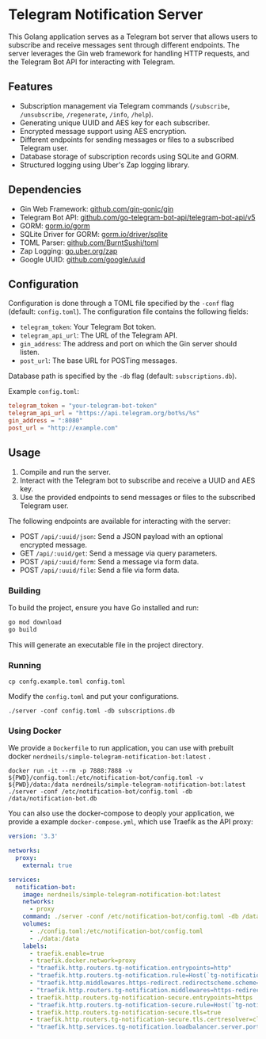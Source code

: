 # Telegram Notification Server

This Golang application serves as a Telegram bot server that allows users to subscribe and receive messages sent through different endpoints. The server leverages the Gin web framework for handling HTTP requests, and the Telegram Bot API for interacting with Telegram.

## Features

- Subscription management via Telegram commands (`/subscribe`, `/unsubscribe`, `/regenerate`, `/info`, `/help`).
- Generating unique UUID and AES key for each subscriber.
- Encrypted message support using AES encryption.
- Different endpoints for sending messages or files to a subscribed Telegram user.
- Database storage of subscription records using SQLite and GORM.
- Structured logging using Uber's Zap logging library.

## Dependencies

- Gin Web Framework: [github.com/gin-gonic/gin](https://github.com/gin-gonic/gin)
- Telegram Bot API: [github.com/go-telegram-bot-api/telegram-bot-api/v5](https://github.com/go-telegram-bot-api/telegram-bot-api/v5)
- GORM: [gorm.io/gorm](https://gorm.io/gorm)
- SQLite Driver for GORM: [gorm.io/driver/sqlite](https://gorm.io/driver/sqlite)
- TOML Parser: [github.com/BurntSushi/toml](https://github.com/BurntSushi/toml)
- Zap Logging: [go.uber.org/zap](https://go.uber.org/zap)
- Google UUID: [github.com/google/uuid](https://github.com/google/uuid)

## Configuration

Configuration is done through a TOML file specified by the `-conf` flag (default: `config.toml`). The configuration file contains the following fields:

- `telegram_token`: Your Telegram Bot token.
- `telegram_api_url`: The URL of the Telegram API.
- `gin_address`: The address and port on which the Gin server should listen.
- `post_url`: The base URL for POSTing messages.

Database path is specified by the `-db` flag (default: `subscriptions.db`).

Example `config.toml`:

```toml
telegram_token = "your-telegram-bot-token"
telegram_api_url = "https://api.telegram.org/bot%s/%s"
gin_address = ":8080"
post_url = "http://example.com"
```

## Usage

1. Compile and run the server.
2. Interact with the Telegram bot to subscribe and receive a UUID and AES key.
3. Use the provided endpoints to send messages or files to the subscribed Telegram user.

The following endpoints are available for interacting with the server:

- POST `/api/:uuid/json`: Send a JSON payload with an optional encrypted message.
- GET `/api/:uuid/get`: Send a message via query parameters.
- POST `/api/:uuid/form`: Send a message via form data.
- POST `/api/:uuid/file`: Send a file via form data.

### Building

To build the project, ensure you have Go installed and run:

```bash
go mod download
go build
```

This will generate an executable file in the project directory.

### Running

```
cp confg.example.toml config.toml
```

Modify the `config.toml` and put your configurations.

```
./server -conf config.toml -db subscriptions.db
```

### Using Docker

We provide a `Dockerfile` to run application, you can use with prebuilt docker `nerdneils/simple-telegram-notification-bot:latest` .

```
docker run -it --rm -p 7888:7888 -v ${PWD}/config.toml:/etc/notification-bot/config.toml -v ${PWD}/data:/data nerdneils/simple-telegram-notification-bot:latest  ./server -conf /etc/notification-bot/config.toml -db /data/notification-bot.db
```

You can also use the docker-compose to deoply your application, we provide a example `docker-compose.yml`, which use Traefik as the API proxy:

```yaml
version: '3.3'

networks:
  proxy:
    external: true

services:
  notification-bot:
    image: nerdneils/simple-telegram-notification-bot:latest
    networks:
      - proxy
    command: ./server -conf /etc/notification-bot/config.toml -db /data/notification-bot.db
    volumes:
      - ./config.toml:/etc/notification-bot/config.toml
      - ./data:/data
    labels:
      - traefik.enable=true
      - traefik.docker.network=proxy
      - "traefik.http.routers.tg-notification.entrypoints=http"
      - "traefik.http.routers.tg-notification.rule=Host(`tg-notification.example.org`)"
      - "traefik.http.middlewares.https-redirect.redirectscheme.scheme=https"
      - "traefik.http.routers.tg-notification.middlewares=https-redirect@docker"
      - traefik.http.routers.tg-notification-secure.entrypoints=https
      - "traefik.http.routers.tg-notification-secure.rule=Host(`tg-notification.example.org`)"
      - traefik.http.routers.tg-notification-secure.tls=true
      - traefik.http.routers.tg-notification-secure.tls.certresolver=cloudflare
      - "traefik.http.services.tg-notification.loadbalancer.server.port=7888"
```

